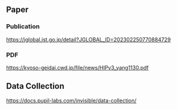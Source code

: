 ## Paper
### Publication
https://jglobal.jst.go.jp/detail?JGLOBAL_ID=202302250770884729
### PDF
https://kyoso-geidai.cwd.jp/file/news/HIPv3_yang1130.pdf
## Data Collection
https://docs.pupil-labs.com/invisible/data-collection/
